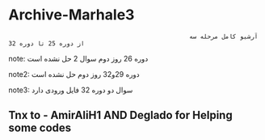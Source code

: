 # Archive-Marhale3
                                                      آرشیو کامل مرحله سه از دوره 25 تا دوره 32



 note: دوره 26 روز دوم سوال 2 حل نشده است

 note2: دوره 29و32 روز دوم حل نشده است

 note3: سوال دو دوره 32 فایل ورودی دارد

## Tnx to  - AmirAliH1 AND Deglado for Helping some codes
